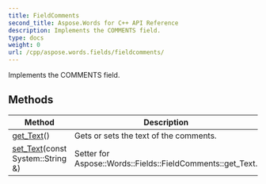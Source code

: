 ```yaml
---
title: FieldComments
second_title: Aspose.Words for C++ API Reference
description: Implements the COMMENTS field. 
type: docs
weight: 0
url: /cpp/aspose.words.fields/fieldcomments/
---
```


Implements the COMMENTS field. 

## Methods

| Method | Description |
| --- | --- |
| [get_Text](./get_text/)() | Gets or sets the text of the comments.  |
| [set_Text](./set_text/)(const System::String &) | Setter for Aspose::Words::Fields::FieldComments::get_Text.  |
